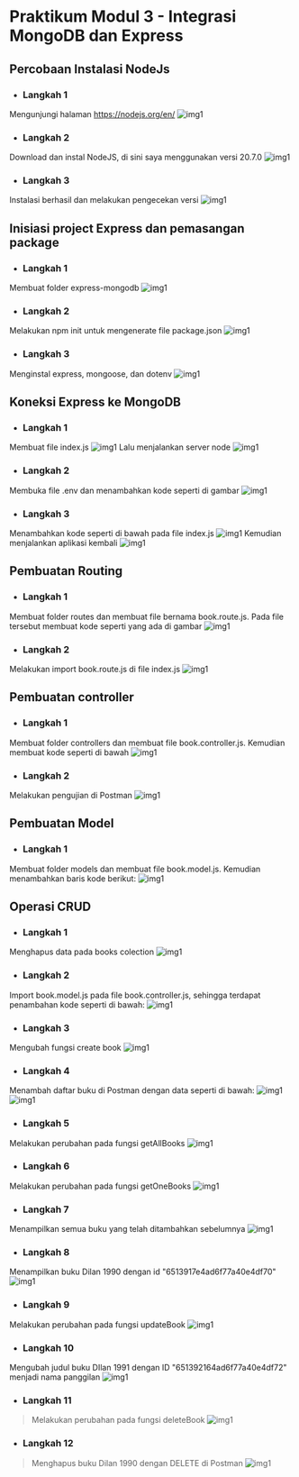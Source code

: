 # Praktikum Modul 3 - Integrasi MongoDB dan Express

## Percobaan Instalasi NodeJs
* ### Langkah 1
Mengunjungi halaman https://nodejs.org/en/
![img1](../screenshot/3-1.png)
* ### Langkah 2
Download dan instal NodeJS, di sini saya menggunakan versi 20.7.0
![img1](../screenshot/3-2.png)
* ### Langkah 3
Instalasi berhasil dan melakukan pengecekan versi
![img1](../screenshot/3-3.png)

## Inisiasi project Express dan pemasangan package
* ### Langkah 1
Membuat folder express-mongodb
![img1](../screenshot/3-1b.png)
* ### Langkah 2
Melakukan npm init untuk mengenerate file package.json
![img1](../screenshot/3-2b.png)
* ### Langkah 3
Menginstal express, mongoose, dan dotenv
![img1](../screenshot/3-3b.png)

## Koneksi Express ke MongoDB
* ### Langkah 1
Membuat file index.js
![img1](../screenshot/3-1c.png)
Lalu menjalankan server node
![img1](../screenshot/3-1c2.png)
* ### Langkah 2
Membuka file .env dan menambahkan kode seperti di gambar
![img1](../screenshot/3-2c.png)
* ### Langkah 3
Menambahkan kode seperti di bawah pada file index.js
![img1](../screenshot/3-4c.png)
Kemudian menjalankan aplikasi kembali
![img1](../screenshot/3-4c2.png)

## Pembuatan Routing
* ### Langkah 1
Membuat folder routes dan membuat file bernama book.route.js. Pada file tersebut membuat kode seperti yang ada di gambar
![img1](../screenshot/3-4d.png)
* ### Langkah 2
Melakukan import book.route.js di file index.js
![img1](../screenshot/3-5d.png)

## Pembuatan controller
* ### Langkah 1
Membuat folder controllers dan membuat file book.controller.js. Kemudian membuat kode seperti di bawah
![img1](../screenshot/3-6e.png)
* ### Langkah 2
Melakukan pengujian di Postman
![img1](../screenshot/3-7e.png)

## Pembuatan Model
* ### Langkah 1
Membuat folder models dan membuat file book.model.js. Kemudian menambahkan baris kode berikut:
![img1](../screenshot/3.-3f.png)

## Operasi CRUD
* ### Langkah 1
Menghapus data pada books colection
![img1](../screenshot/3-1g.png)
* ### Langkah 2
Import book.model.js pada file book.controller.js, sehingga terdapat penambahan kode seperti di bawah:
![img1](../screenshot/3-2g.png)
* ### Langkah 3
Mengubah fungsi create book
![img1](../screenshot/3-3g.png)
* ### Langkah 4
Menambah daftar buku di Postman dengan data seperti di bawah:
![img1](../screenshot/3-4g.png)
![img1](../screenshot/3-4g2.png)
* ### Langkah 5
Melakukan perubahan pada fungsi getAllBooks
![img1](../screenshot/3-5g.png)
* ### Langkah 6
Melakukan perubahan pada fungsi getOneBooks
![img1](../screenshot/3-6g.png)
* ### Langkah 7
Menampilkan semua buku yang telah ditambahkan sebelumnya
![img1](../screenshot/3-7g.png)
* ### Langkah 8
Menampilkan buku Dilan 1990 dengan id "6513917e4ad6f77a40e4df70"
![img1](../screenshot/3-8g.png)
* ### Langkah 9
Melakukan perubahan pada fungsi updateBook
![img1](../screenshot/3-9g.png)
* ### Langkah 10
Mengubah judul buku DIlan 1991 dengan ID "651392164ad6f77a40e4df72" menjadi nama panggilan
![img1](../screenshot/3-10g.png)
* ### Langkah 11
> Melakukan perubahan pada fungsi deleteBook
![img1](../screenshot/3-11g.png)
* ### Langkah 12
> Menghapus buku Dilan 1990 dengan DELETE di Postman
![img1](../screenshot/3-12g.png)
